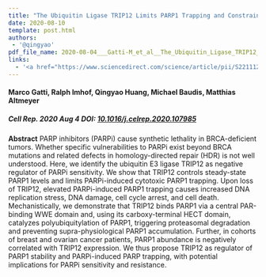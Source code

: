 ```yaml
---
title: "The Ubiquitin Ligase TRIP12 Limits PARP1 Trapping and Constrains PARP Inhibitor Efficiency"
date: 2020-08-10
template: post.html 
authors:
 - '@qingyao'
pdf_file_name: 2020-08-04___Gatti-M_et_al__The_Ubiquitin_Ligase_TRIP12_Limits_PARP1_Trapping_and_Constrains_PARP_Inhibitor_Efficiency__Cell_Reports.pdf
links:
  - '<a href="https://www.sciencedirect.com/science/article/pii/S2211124720309700" target="_blank">[article @ Oncology]</a>'
---
```


#### Marco Gatti, Ralph Imhof, Qingyao Huang, Michael Baudis, Matthias Altmeyer
##### Cell Rep. 2020 Aug 4 DOI: [10.1016/j.celrep.2020.107985](https://doi.org/10.1016/j.celrep.2020.107985)

**Abstract** PARP inhibitors (PARPi) cause synthetic lethality in BRCA-deficient tumors. Whether specific vulnerabilities to PARPi exist beyond BRCA mutations and related defects in homology-directed repair (HDR) is not well understood. Here, we identify the ubiquitin E3 ligase TRIP12 as negative regulator of PARPi sensitivity.<!--more--> We show that TRIP12 controls steady-state PARP1 levels and limits PARPi-induced cytotoxic PARP1 trapping. Upon loss of TRIP12, elevated PARPi-induced PARP1 trapping causes increased DNA replication stress, DNA damage, cell cycle arrest, and cell death. Mechanistically, we demonstrate that TRIP12 binds PARP1 via a central PAR-binding WWE domain and, using its carboxy-terminal HECT domain, catalyzes polyubiquitylation of PARP1, triggering proteasomal degradation and preventing supra-physiological PARP1 accumulation. Further, in cohorts of breast and ovarian cancer patients, PARP1 abundance is negatively correlated with TRIP12 expression. We thus propose TRIP12 as regulator of PARP1 stability and PARPi-induced PARP trapping, with potential implications for PARPi sensitivity and resistance.
